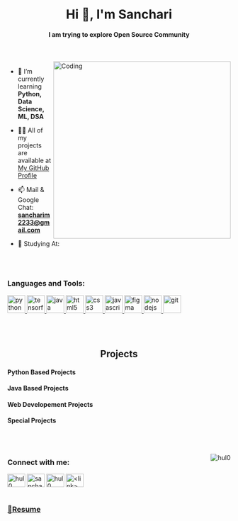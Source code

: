 <h1 align="center">Hi 👋, I'm Sanchari</h1>
<h4 align="center">I am trying to explore Open Source Community</h4>
<br></br>
<img align="right" alt="Coding" width="400" src="https://i.pinimg.com/originals/2a/53/65/2a53651a35816f499270d8275fd5318f.gif">

- 🌱 I’m currently learning **Python, Data Science, ML, DSA**

- 👨‍💻 All of my projects are available at [My GitHub Profile](github.com/Hul0)

- 📫 Mail & Google Chat: **sancharim2233@gmail.com**

- 📖 Studying At: <College Name><Link>

  <br></br>
<h3 align="left">Languages and Tools:</h3>
<p align="left"> </a> <a href="https://www.python.org" target="_blank" rel="noreferrer"> <img src="https://upload.wikimedia.org/wikipedia/commons/thumb/c/c3/Python-logo-notext.svg/1869px-Python-logo-notext.svg.png" alt="python" width="40" height="40"/> </a> <a href="https://www.tensorflow.org" target="_blank" rel="noreferrer"> <img src="https://www.vectorlogo.zone/logos/tensorflow/tensorflow-icon.svg" alt="tensorflow" width="40" height="40"/> </a> <a href="https://www.java.com" target="_blank" rel="noreferrer"> <img src="https://pbs.twimg.com/media/A2B4CzOCAAAYXm1.png" alt="java" width="40" height="40"/> </a>  <a href="https://www.w3.org/html/" target="_blank" rel="noreferrer"> <img src="https://cdn.pixabay.com/photo/2017/08/05/11/16/logo-2582748_1280.png" alt="html5" width="40" height="40"/> </a> <a href="https://www.w3schools.com/css/" target="_blank" rel="noreferrer"> <img src="https://cdn.pixabay.com/photo/2017/08/05/11/16/logo-2582747_1280.png" alt="css3" width="40" height="40"/> </a> <a href="https://developer.mozilla.org/en-US/docs/Web/JavaScript" target="_blank" rel="noreferrer"> <img src="https://upload.wikimedia.org/wikipedia/commons/6/6a/JavaScript-logo.png" alt="javascript" width="40" height="40"/> </a>  <a href="https://www.figma.com/" target="_blank" rel="noreferrer"> <img src="https://www.vectorlogo.zone/logos/figma/figma-icon.svg" alt="figma" width="40" height="40"/> </a>   <a href="https://nodejs.org" target="_blank" rel="noreferrer"> <img src="https://w1.pngwing.com/pngs/885/534/png-transparent-green-grass-nodejs-javascript-react-mean-angularjs-logo-symbol-thumbnail.png" alt="nodejs" width="40" height="40"/> </a>  <a href="https://git-scm.com/" target="_blank" rel="noreferrer"> <img src="https://www.vectorlogo.zone/logos/git-scm/git-scm-icon.svg" alt="git" width="40" height="40"/> </a> </p>
  <br> </br>
  
<h2 align="center"> Projects </h2>
<h4 align="left"> Python Based Projects </h4>
<h4 align="left"> Java Based Projects </h4>
<h4 align="left"> Web Developement Projects </h4>
<h4 align="left"> Special Projects </h4>
<br> </br> </p>

<img align="right" src="https://github-readme-streak-stats.herokuapp.com/?user=hul0&" alt="hul0"/>
<h3 align="left">Connect with me:</h3>
<p align="left">
<a href="https://linkedin.com/in/hul0" target="blank"><img align="center" src="https://static.vecteezy.com/system/resources/previews/009/097/186/original/blue-color-white-background-linkedin-design-logo-sign-symbol-free-vector.jpg" alt="hul0" height="30" width="40" /></a>
<a href="https://www.hackerrank.com/sancharim2233" target="blank"><img align="center" src="https://upload.wikimedia.org/wikipedia/commons/thumb/4/40/HackerRank_Icon-1000px.png/800px-HackerRank_Icon-1000px.png" alt="sancharim2233" height="30" width="40" /></a>
<a href="https://www.leetcode.com/hul0" target="blank"><img align="center" src="https://upload.wikimedia.org/wikipedia/commons/1/19/LeetCode_logo_black.png" alt="hul0" height="30" width="40" /></a>
<a href="https://auth.geeksforgeeks.org/user/sanchariii" target="blank"><img align="center" src="https://media.geeksforgeeks.org/wp-content/cdn-uploads/gfg_200x200-min.png" alt="<link>" height="30" width="40" /></a> 
  <br> </br>
<h3 align="left"><a href="#"> 📄Resume</a> </h3>
</p>

